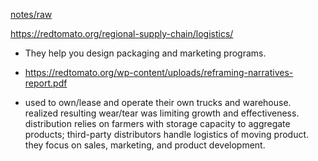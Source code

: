 ---
---

[notes/raw](raw.md)

https://redtomato.org/regional-supply-chain/logistics/

* They help you design packaging and marketing programs.

* https://redtomato.org/wp-content/uploads/reframing-narratives-report.pdf

* used to own/lease and operate their own trucks and warehouse. realized resulting wear/tear was limiting growth and effectiveness. distribution relies on farmers with storage capacity to aggregate products; third-party distributors handle logistics of moving product. they focus on sales, marketing, and product development.

